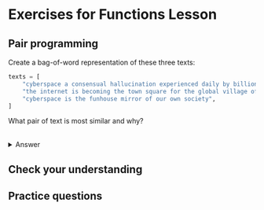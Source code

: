 # Exercises for Functions Lesson #

## Pair programming ##

Create a bag-of-word representation of these three texts:

```py
texts = [
    "cyberspace a consensual hallucination experienced daily by billions of legitimate operators in every nation",
    "the internet is becoming the town square for the global village of tomorrow",
    "cyberspace is the funhouse mirror of our own society",
]
```

What pair of text is most similar and why?

</details>

<br /> 

</details>

<details>
  <summary> Answer </summary>

```py
from scipy import spatial

def tokenizer(text):
    return text.split()

def word_count(text, sort = True):
    """ count words
    """
    counter = {}
    for word in tokenizer(text):
        counter.setdefault(word, 0)
        counter[word] = counter[word] + 1
    
    return counter

def list_to_dtm(corpus):
    """ build document term matrix from list of string documents
    """
    wc = word_count(' '.join(corpus))
    lexicon = sorted(list(wc.keys()))
    
    dtm = []
    for content in corpus:
        document = [0 for _ in lexicon]
        wc = word_count(content)
        for (i, word) in enumerate(lexicon):
            if word in wc:
                document[i] = wc[word]
        
        dtm.append(document)
    
    return dtm, lexicon

texts = [
    "cyberspace a consensual hallucination experienced daily by billions of legitimate operators in every nation",
    "the internet is becoming the town square for the global village of tomorrow",
    "cyberspace is the funhouse mirror of our own society",
]
dtm, lexicon = list_to_dtm(texts)

print('[INFO] Cosine similarity for pairwise document comparison')
print('[INFO] Document 1 and 2:')
print(1 - spatial.distance.cosine(dtm[0],dtm[1]))
print('[INFO] Document 1 and 3:')
print(1 - spatial.distance.cosine(dtm[0],dtm[2]))
print('[INFO] Document 2 and 3:')
print(1 - spatial.distance.cosine(dtm[1],dtm[2]))
```
</details>

## Check your understanding ##

## Practice questions ##